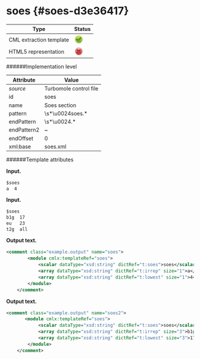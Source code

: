 # soes {#soes-d3e36417}


| Type                                                                                                                                                                                                  | Status                                                                                                                                                                                                |
|----|----|
| CML extraction template                                                                                                                                                                               | ![](/imgs/Total.png)                                                                                                                                                                                  |
| HTML5 representation                                                                                                                                                                                  | ![](/imgs/None.png)                                                                                                                                                                                   |

######Implementation level

| Attribute                                                                                                                                                                                             | Value                                                                                                                                                                                                 |
|----|----|
| *source*                                                                                                                                                                                              | Turbomole control file                                                                                                                                                                                |
| id                                                                                                                                                                                                    | soes                                                                                                                                                                                                  |
| name                                                                                                                                                                                                  | Soes section                                                                                                                                                                                          |
| pattern                                                                                                                                                                                               | \\s\*\\u0024soes.\*                                                                                                                                                                                   |
| endPattern                                                                                                                                                                                            | \\s\*\\u0024.\*                                                                                                                                                                                       |
| endPattern2                                                                                                                                                                                           | \~                                                                                                                                                                                                    |
| endOffset                                                                                                                                                                                             | 0                                                                                                                                                                                                     |
| xml:base                                                                                                                                                                                              | soes.xml                                                                                                                                                                                              |

######Template attributes

**Input.**

    $soes
    a  4
        

**Input.**

    $soes
    b1g  17
    eu   23
    t2g  all    
        

**Output text.**

```xml
<comment class="example.output" name="soes">
        <module cmlx:templateRef="soes">
            <scalar dataType="xsd:string" dictRef="t:soes">soes</scalar>
            <array dataType="xsd:string" dictRef="t:irrep" size="1">a</array>
            <array dataType="xsd:string" dictRef="t:lowest" size="1">4</array>
        </module>
    </comment>
```

**Output text.**

```xml
<comment class="example.output" name="soes2">
       <module cmlx:templateRef="soes">
            <scalar dataType="xsd:string" dictRef="t:soes">soes</scalar>
            <array dataType="xsd:string" dictRef="t:irrep" size="3">b1g eu t2g</array>
            <array dataType="xsd:string" dictRef="t:lowest" size="3">17 23 all</array>
        </module> 
    </comment>
```
